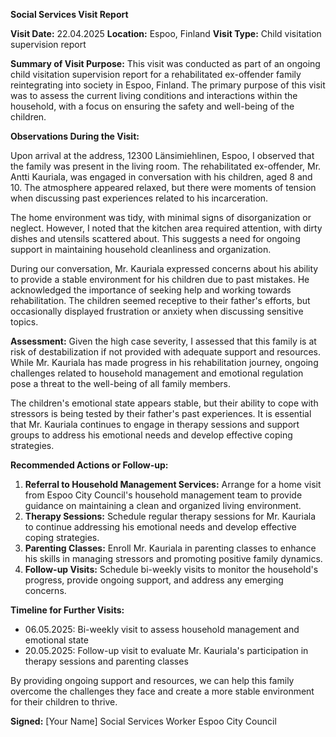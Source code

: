 **Social Services Visit Report**

**Visit Date:** 22.04.2025
**Location:** Espoo, Finland
**Visit Type:** Child visitation supervision report

**Summary of Visit Purpose:**
This visit was conducted as part of an ongoing child visitation supervision report for a rehabilitated ex-offender family reintegrating into society in Espoo, Finland. The primary purpose of this visit was to assess the current living conditions and interactions within the household, with a focus on ensuring the safety and well-being of the children.

**Observations During the Visit:**

Upon arrival at the address, 12300 Länsimiehlinen, Espoo, I observed that the family was present in the living room. The rehabilitated ex-offender, Mr. Antti Kauriala, was engaged in conversation with his children, aged 8 and 10. The atmosphere appeared relaxed, but there were moments of tension when discussing past experiences related to his incarceration.

The home environment was tidy, with minimal signs of disorganization or neglect. However, I noted that the kitchen area required attention, with dirty dishes and utensils scattered about. This suggests a need for ongoing support in maintaining household cleanliness and organization.

During our conversation, Mr. Kauriala expressed concerns about his ability to provide a stable environment for his children due to past mistakes. He acknowledged the importance of seeking help and working towards rehabilitation. The children seemed receptive to their father's efforts, but occasionally displayed frustration or anxiety when discussing sensitive topics.

**Assessment:**
Given the high case severity, I assessed that this family is at risk of destabilization if not provided with adequate support and resources. While Mr. Kauriala has made progress in his rehabilitation journey, ongoing challenges related to household management and emotional regulation pose a threat to the well-being of all family members.

The children's emotional state appears stable, but their ability to cope with stressors is being tested by their father's past experiences. It is essential that Mr. Kauriala continues to engage in therapy sessions and support groups to address his emotional needs and develop effective coping strategies.

**Recommended Actions or Follow-up:**

1. **Referral to Household Management Services:** Arrange for a home visit from Espoo City Council's household management team to provide guidance on maintaining a clean and organized living environment.
2. **Therapy Sessions:** Schedule regular therapy sessions for Mr. Kauriala to continue addressing his emotional needs and develop effective coping strategies.
3. **Parenting Classes:** Enroll Mr. Kauriala in parenting classes to enhance his skills in managing stressors and promoting positive family dynamics.
4. **Follow-up Visits:** Schedule bi-weekly visits to monitor the household's progress, provide ongoing support, and address any emerging concerns.

**Timeline for Further Visits:**

* 06.05.2025: Bi-weekly visit to assess household management and emotional state
* 20.05.2025: Follow-up visit to evaluate Mr. Kauriala's participation in therapy sessions and parenting classes

By providing ongoing support and resources, we can help this family overcome the challenges they face and create a more stable environment for their children to thrive.

**Signed:**
[Your Name]
Social Services Worker
Espoo City Council